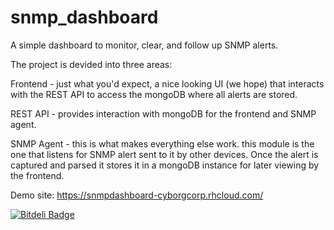 snmp_dashboard
==============

A simple dashboard to monitor, clear, and follow up SNMP alerts.

The project is devided into three areas:

Frontend - just what you'd expect, a nice looking UI (we hope) that interacts
with the REST API to access the mongoDB where all alerts are stored.

REST API - provides interaction with mongoDB for the frontend and SNMP agent.

SNMP Agent - this is what makes everything else work. this module is the one
that listens for SNMP alert sent to it by other devices. Once the alert is 
captured and parsed it stores it in a mongoDB instance for later viewing by the
frontend.

Demo site: https://snmpdashboard-cyborgcorp.rhcloud.com/


[![Bitdeli Badge](https://d2weczhvl823v0.cloudfront.net/froi/snmp_dashboard/trend.png)](https://bitdeli.com/free "Bitdeli Badge")

